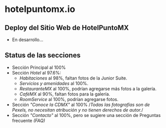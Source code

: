 # hotelpuntomx.io
## Deploy del Sitio Web de HotelPuntoMX
 - En desarrollo...
## Status de las secciones
 - Sección Principal al 100%
 - Sección *Hotel* al 97.6%:
   - *Habitaciones* al 98%, faltan fotos de la Junior Suite.
   - *Servicios y amenidades* al 100%.
   - *RestauranteMX* al 100%, podrían agregarse más fotos a la galería.
   - *CaféMX* al 90%, faltan fotos para la galería.
   - *RoomService* al 100%, podrían agregarse fotos.
 - Sección *"Conoce la CDMX"* al 100% /*Todas las fotografías son de Pexels, no necesitan atribución y no tienen derechos de autor.*/
 - Sección *"Contacto"* al 100%, pero se sugiere una sección de Preguntas frecuente *(FAQ)*
